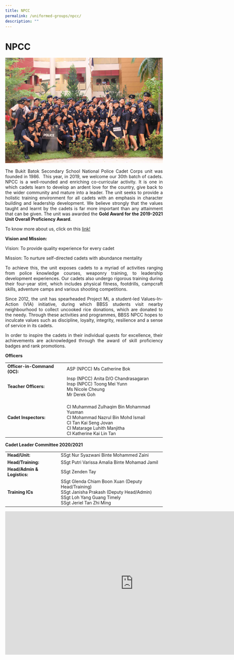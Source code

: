 ```yaml
---
title: NPCC
permalink: /uniformed-groups/npcc/
description: ""
---
```

# NPCC

![](/images/Our%20BBSS%20Experience/Cca/Uniformed%20Groups/Photo%2010.jpg)

<p style="text-align: justify;">The Bukit Batok Secondary School National Police Cadet Corps unit was founded in 1986.  This year, in 2019, we welcome our 30th batch of cadets. NPCC is a well-rounded and enriching co-curricular activity. It is one in which cadets learn to develop an ardent love for the country, give back to the wider community and mature into a leader. The unit seeks to provide a holistic training environment for all cadets with an emphasis in character building and leadership development. We believe strongly that the values taught and learnt by the cadets is far more important than any attainment that can be given. The unit was awarded the <b>Gold Award for the 2019-2021 Unit Overall Proficiency Award</b>. </p>

To know more about us, click on this <a href="https://sites.google.com/view/bbssnpcc/about-us" target="_blank">link!</a>

**Vision and Mission:**

Vision: To provide quality experience for every cadet

Mission: To nurture self-directed cadets with abundance mentality

<p style="text-align: justify;">To achieve this, the unit exposes cadets to a myriad of activities ranging from police knowledge courses, weaponry training, to leadership development experiences. Our cadets also undergo rigorous training during their four-year stint, which includes physical fitness, footdrills, campcraft skills, adventure camps and various shooting competitions.</p>

<p style="text-align: justify;">Since 2012, the unit has spearheaded Project Mi, a student-led Values-In-Action (VIA) initiative, during which BBSS students visit nearby neighbourhood to collect uncooked rice donations, which are donated to the needy. Through these activities and programmes, BBSS NPCC hopes to inculcate values such as discipline, loyalty, integrity, resilience and a sense of service in its cadets.</p>

<p style="text-align: justify;">In order to inspire the cadets in their individual quests for excellence, their achievements are acknowledged through the award of skill proficiency badges and rank promotions.</p>

**Officers**

|                          |                                      |
|------------------|----------------|
|**Officer-in-Command (OC):** | ASP (NPCC) Ms Catherine Bok                                                                                                                                             |
| **Teacher Officers:**       | Insp (NPCC) Anita D/O Chandrasagaran<br>Insp (NPCC) Toong Mei Yunn<br>Ms Nicole Cheung<br>Mr Derek Goh                                           |
| **Cadet Inspectors:**        | <br>CI Muhammad  Zulhaqim Bin Mohammad Yusman<br>CI Mohammad Nazrul Bin Mohd Ismail<br>CI Tan Kai Seng Jovan<br>CI Matarage Luhith Manjitha<br>CI Katherine Kai Lin Tan |

**Cadet Leader Committee 2020/2021**

|                         |                                |
|----------------|-------------------------|
| **Head/Unit:**              | SSgt Nur Syazwani Binte Mohammed Zaini                                                                                                                   |
| **Head/Training:**          | SSgt Putri Varissa Amalia Binte Mohamad Jamil                                                                                                            |
| **Head/Admin & Logistics:** | SSgt Zenden Tay                                                                                                                                          |
| **Training ICs**            | SSgt Glenda Chiam Boon Xuan (Deputy Head/Training)<br>SSgt Janisha Prakash (Deputy Head/Admin)<br>SSgt Loh Yang Guang Timely<br>SSgt Jeriel Tan Zhi Ming |

<iframe width="817" height="457" src="https://www.youtube.com/embed/LExlOZIea2c" title="ABOUT BBSS NPCC" frameborder="0" allow="accelerometer; autoplay; clipboard-write; encrypted-media; gyroscope; picture-in-picture" allowfullscreen></iframe>